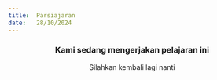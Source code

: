 ```yaml
---
title:  Parsiajaran
date:   28/10/2024
---
```


### <center>Kami sedang mengerjakan pelajaran ini</center>
<center>Silahkan kembali lagi nanti</center>